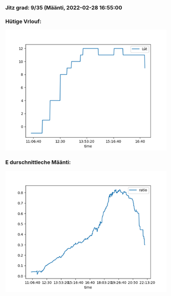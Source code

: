 ### Jitz grad: 9/35 (Määnti, 2022-02-28 16:55:00

### Hütige Vrlouf:
![Graph](Today.png)

### E durschnittleche Määnti:
![Graph](Määnti.png)
